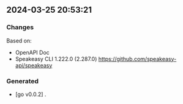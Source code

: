 

## 2024-03-25 20:53:21
### Changes
Based on:
- OpenAPI Doc  
- Speakeasy CLI 1.222.0 (2.287.0) https://github.com/speakeasy-api/speakeasy
### Generated
- [go v0.0.2] .
